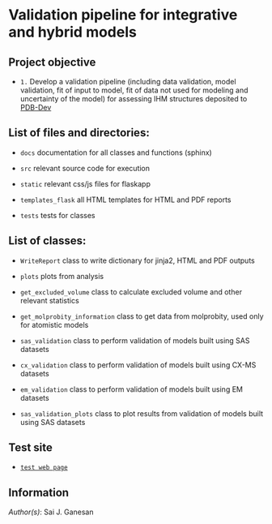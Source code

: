 # Validation pipeline for integrative and hybrid models

## Project objective 
- `1.` Develop a validation pipeline (including data validation, model validation, fit of input to model, fit of data not used for modeling and uncertainty of the model) for assessing IHM structures deposited to [PDB-Dev](https://pdb-dev.wwpdb.org/index.html)

## List of files and directories:
- `docs` documentation for all classes and functions (sphinx)

- `src`  relevant source code for execution

- `static`  relevant css/js files for flaskapp

- `templates_flask`  all HTML templates for HTML and PDF reports

- `tests`  tests for classes

## List of classes:

- `WriteReport`  class to write dictionary for jinja2, HTML and PDF outputs

- `plots`  plots from analysis

- `get_excluded_volume` class to calculate excluded volume and other relevant statistics   

- `get_molprobity_information` class to get data from molprobity, used only for atomistic models

- `sas_validation` class to perform validation of models built using SAS datasets

- `cx_validation`  class to perform validation of models built using CX-MS datasets  

- `em_validation`  class to perform validation of models built using EM datasets

- `sas_validation_plots`  class to plot results from validation of models built using SAS datasets

## Test site
- [`test web page`](https://modbase.compbio.ucsf.edu/pdbdev-test/) 

## Information

_Author(s)_: Sai J. Ganesan


